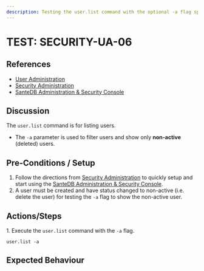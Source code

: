```yaml
---
description: Testing the user.list command with the optional -a flag specified.
---
```


# TEST: SECURITY-UA-06

## References

* [User Administration](../../../../../../operations/server-administration/santedb-icdr-admin-console/user-administration.md)
* [Security Administration](../../../../../../operations/system-administration/security-administration/#demo-environment)&#x20;
* [SanteDB Administration & Security Console](../../../../../../operations/server-administration/santedb-icdr-admin-console/)

## Discussion

The `user.list` command is for listing users.&#x20;

* The `-a` parameter is used to filter users and show only **non-active** (deleted) users.

## Pre-Conditions / Setup

1. Follow the directions from [Security Administration](../../../../../../operations/system-administration/security-administration/#demo-environment) to quickly setup and start using the [SanteDB Administration & Security Console](../../../../../../operations/server-administration/santedb-icdr-admin-console/).
2. A user must be created and have status changed to non-active (i.e. delete the user) for testing the `-a` flag to show the non-active user.

## Actions/Steps

1\. Execute the `user.list` command with the `-a` flag.

```
user.list -a
```

## Expected Behaviour
